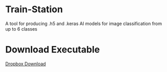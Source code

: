 # Train-Station
A tool for producing .h5 and .keras AI models for image classification from up to 6 classes


# Download Executable
[Dropbox Download](https://www.dropbox.com/scl/fi/bj94d8kmecmz2aatzeit4/TrainStation.exe?rlkey=2d0lgfrz69oon4gsmrtzhiycu&st=hma8uqh3&dl=0)
